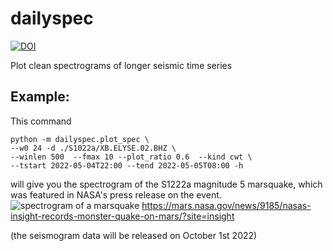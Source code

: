 # dailyspec
[![DOI](https://zenodo.org/badge/449205341.svg)](https://zenodo.org/badge/latestdoi/449205341)

Plot clean spectrograms of longer seismic time series


## Example:
This command 

    python -m dailyspec.plot_spec \
    --w0 24 -d ./S1022a/XB.ELYSE.02.BHZ \       
    --winlen 500  --fmax 10 --plot_ratio 0.6  --kind cwt \  
    --tstart 2022-05-04T22:00 --tend 2022-05-05T08:00 -h

will give you the spectrogram of the S1222a magnitude 5 marsquake, which was featured in NASA's press release on the event.
![spectrogram of a marsquake](https://mars.nasa.gov/system/news_items/main_images/9185_1-PIA25044-web.jpg)
https://mars.nasa.gov/news/9185/nasas-insight-records-monster-quake-on-mars/?site=insight

(the seismogram data will be released on October 1st 2022)
